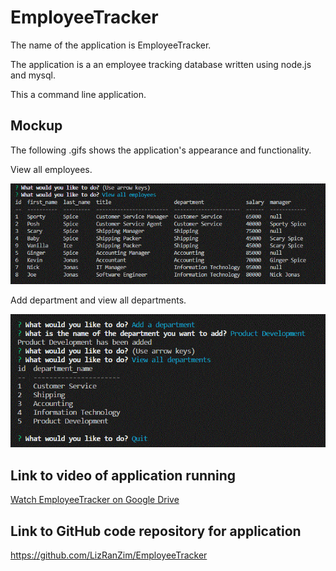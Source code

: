 # EmployeeTracker

The name of the application is EmployeeTracker.

The application is a an employee tracking database written using node.js and mysql. 

This a command line application.

## Mockup

The following .gifs shows the application's appearance and functionality.

View all employees.

<img src=".\assets\View_employees.GIF"> 

Add department and view all departments.

<img src=".\assets\Add_department.GIF"> 


## Link to video of application running

<a href="https://drive.google.com/file/d/1akG89W3RxAjgA4OsI7VzXoRFkabDMZ7u/view">
Watch EmployeeTracker on Google Drive</a>

## Link to GitHub code repository for application

<a href="https://github.com/LizRanZim/EmployeeTracker">
https://github.com/LizRanZim/EmployeeTracker</a>
